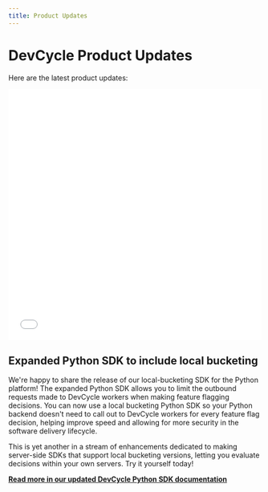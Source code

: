 ```yaml
---
title: Product Updates
---
```


# DevCycle Product Updates

Here are the latest product updates:

<iframe src="/updates.html" width="100%" height="500px" frameborder="0"></iframe>

## Expanded Python SDK to include local bucketing

We're happy to share the release of our local-bucketing SDK for the Python platform! The expanded Python SDK allows you to limit the outbound requests made to DevCycle workers when making feature flagging decisions. You can now use a local bucketing Python SDK so your Python backend doesn't need to call out to DevCycle workers for every feature flag decision, helping improve speed and allowing for more security in the software delivery lifecycle. 

This is yet another in a stream of enhancements dedicated to making server-side SDKs that support local bucketing versions, letting you evaluate decisions within your own servers. Try it yourself today!

[**Read more in our updated DevCycle Python SDK documentation**](https://docs.devcycle.com/sdk/server-side-sdks/python/)
